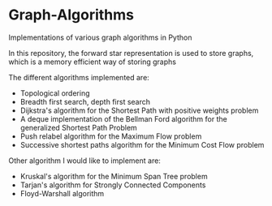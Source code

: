 # Graph-Algorithms

 Implementations of various graph algorithms in Python

In this repository, the forward star representation is used to store graphs, which is a memory efficient way of storing graphs

The different algorithms implemented are:

* Topological ordering
* Breadth first search, depth first search
* Dijkstra's algorithm for the Shortest Path with positive weights problem
* A deque implementation of the Bellman Ford algorithm for the generalized Shortest Path Problem
* Push relabel algorithm for the Maximum Flow problem
* Successive shortest paths algorithm for the Minimum Cost Flow problem

Other algorithm I would like to implement are:
* Kruskal's algorithm for the Minimum Span Tree problem
* Tarjan's algorithm for Strongly Connected Components
* Floyd-Warshall algorithm
